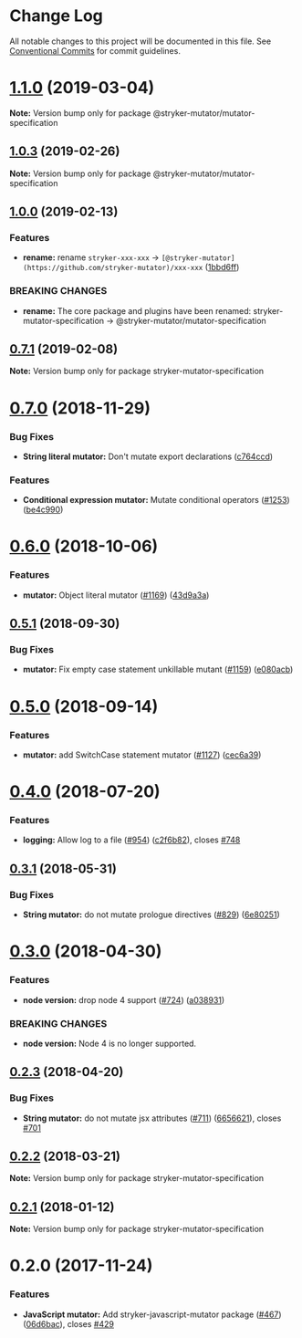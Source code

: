 # Change Log

All notable changes to this project will be documented in this file.
See [Conventional Commits](https://conventionalcommits.org) for commit guidelines.

# [1.1.0](https://github.com/stryker-mutator/stryker/compare/v1.0.3...v1.1.0) (2019-03-04)

**Note:** Version bump only for package @stryker-mutator/mutator-specification





## [1.0.3](https://github.com/stryker-mutator/stryker/compare/v1.0.2...v1.0.3) (2019-02-26)

**Note:** Version bump only for package @stryker-mutator/mutator-specification





## [1.0.0](https://github.com/stryker-mutator/stryker/compare/stryker-mutator-specification@0.7.1...@stryker-mutator/mutator-specification@1.0.0) (2019-02-13)


### Features

* **rename:** rename `stryker-xxx-xxx` -> `[@stryker-mutator](https://github.com/stryker-mutator)/xxx-xxx` ([1bbd6ff](https://github.com/stryker-mutator/stryker/commit/1bbd6ff))


### BREAKING CHANGES

* **rename:** The core package and plugins have been renamed: stryker-mutator-specification -> @stryker-mutator/mutator-specification





## [0.7.1](https://github.com/stryker-mutator/stryker/compare/stryker-mutator-specification@0.7.0...stryker-mutator-specification@0.7.1) (2019-02-08)

**Note:** Version bump only for package stryker-mutator-specification





<a name="0.7.0"></a>
# [0.7.0](https://github.com/stryker-mutator/stryker/compare/stryker-mutator-specification@0.6.0...stryker-mutator-specification@0.7.0) (2018-11-29)


### Bug Fixes

* **String literal mutator:** Don't mutate export declarations ([c764ccd](https://github.com/stryker-mutator/stryker/commit/c764ccd))


### Features

* **Conditional expression mutator:** Mutate conditional operators ([#1253](https://github.com/stryker-mutator/stryker/issues/1253)) ([be4c990](https://github.com/stryker-mutator/stryker/commit/be4c990))




<a name="0.6.0"></a>
# [0.6.0](https://github.com/stryker-mutator/stryker/compare/stryker-mutator-specification@0.5.1...stryker-mutator-specification@0.6.0) (2018-10-06)


### Features

* **mutator:** Object literal mutator ([#1169](https://github.com/stryker-mutator/stryker/issues/1169)) ([43d9a3a](https://github.com/stryker-mutator/stryker/commit/43d9a3a))




<a name="0.5.1"></a>
## [0.5.1](https://github.com/stryker-mutator/stryker/compare/stryker-mutator-specification@0.5.0...stryker-mutator-specification@0.5.1) (2018-09-30)


### Bug Fixes

* **mutator:** Fix empty case statement unkillable mutant ([#1159](https://github.com/stryker-mutator/stryker/issues/1159)) ([e080acb](https://github.com/stryker-mutator/stryker/commit/e080acb))




<a name="0.5.0"></a>
# [0.5.0](https://github.com/stryker-mutator/stryker/compare/stryker-mutator-specification@0.4.0...stryker-mutator-specification@0.5.0) (2018-09-14)


### Features

* **mutator:** add SwitchCase statement mutator ([#1127](https://github.com/stryker-mutator/stryker/issues/1127)) ([cec6a39](https://github.com/stryker-mutator/stryker/commit/cec6a39))




<a name="0.4.0"></a>
# [0.4.0](https://github.com/stryker-mutator/stryker/compare/stryker-mutator-specification@0.3.1...stryker-mutator-specification@0.4.0) (2018-07-20)


### Features

* **logging:** Allow log to a file ([#954](https://github.com/stryker-mutator/stryker/issues/954)) ([c2f6b82](https://github.com/stryker-mutator/stryker/commit/c2f6b82)), closes [#748](https://github.com/stryker-mutator/stryker/issues/748)




<a name="0.3.1"></a>
## [0.3.1](https://github.com/stryker-mutator/stryker/compare/stryker-mutator-specification@0.3.0...stryker-mutator-specification@0.3.1) (2018-05-31)


### Bug Fixes

* **String mutator:** do not mutate prologue directives ([#829](https://github.com/stryker-mutator/stryker/issues/829)) ([6e80251](https://github.com/stryker-mutator/stryker/commit/6e80251))




<a name="0.3.0"></a>
# [0.3.0](https://github.com/stryker-mutator/stryker/compare/stryker-mutator-specification@0.2.3...stryker-mutator-specification@0.3.0) (2018-04-30)


### Features

* **node version:** drop node 4 support ([#724](https://github.com/stryker-mutator/stryker/issues/724)) ([a038931](https://github.com/stryker-mutator/stryker/commit/a038931))


### BREAKING CHANGES

* **node version:** Node 4 is no longer supported.




<a name="0.2.3"></a>
## [0.2.3](https://github.com/stryker-mutator/stryker/compare/stryker-mutator-specification@0.2.2...stryker-mutator-specification@0.2.3) (2018-04-20)


### Bug Fixes

* **String mutator:** do not mutate jsx attributes ([#711](https://github.com/stryker-mutator/stryker/issues/711)) ([6656621](https://github.com/stryker-mutator/stryker/commit/6656621)), closes [#701](https://github.com/stryker-mutator/stryker/issues/701)




<a name="0.2.2"></a>
## [0.2.2](https://github.com/stryker-mutator/stryker/compare/stryker-mutator-specification@0.2.1...stryker-mutator-specification@0.2.2) (2018-03-21)




**Note:** Version bump only for package stryker-mutator-specification

<a name="0.2.1"></a>
## [0.2.1](https://github.com/stryker-mutator/stryker/compare/stryker-mutator-specification@0.2.0...stryker-mutator-specification@0.2.1) (2018-01-12)




**Note:** Version bump only for package stryker-mutator-specification

<a name="0.2.0"></a>
# 0.2.0 (2017-11-24)


### Features

* **JavaScript mutator:** Add stryker-javascript-mutator package ([#467](https://github.com/stryker-mutator/stryker/issues/467)) ([06d6bac](https://github.com/stryker-mutator/stryker/commit/06d6bac)), closes [#429](https://github.com/stryker-mutator/stryker/issues/429)
